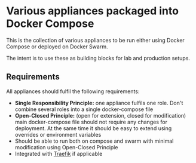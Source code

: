 # Various appliances packaged into Docker Compose

This is the collection of various appliances to be run either using Docker Compose or deployed on Docker Swarm.

The intent is to use these as building blocks for lab and production setups.

## Requirements

All appliances should fulfil the following requirements:
- **Single Responsibility Principle:** one appliance fulfils one role. Don't combine several roles into a single docker-compose file
- **Open-Closed Principle:** (open for extension, closed for modification) main docker-compose file should not require any changes for deployment. At the same time it should be easy to extend using overrides or environment variables
- Should be able to run both on compose and swarm with minimal modification using Open-Closed Principle
- Integrated with [Traefik](https://traefik.io) if applicable
